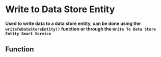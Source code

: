 # Write to Data Store Entity
**Used to write data to a data store entity, can be done using the `writeToDataStoreEntity()` function or through the `Write To Data Store Entity Smart Service`**


## Function

